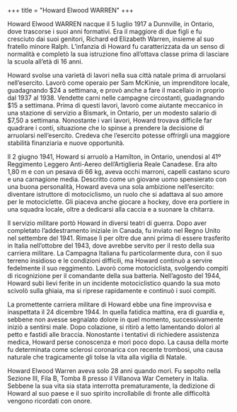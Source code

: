 +++
title = "Howard Elwood WARREN"
+++

Howard Elwood WARREN nacque il 5 luglio 1917 a Dunnville, in Ontario, dove trascorse i suoi anni formativi. Era il maggiore di due figli e fu cresciuto dai suoi genitori, Richard ed Elizabeth Warren, insieme al suo fratello minore Ralph. L’infanzia di Howard fu caratterizzata da un senso di normalità e completò la sua istruzione fino all’ottava classe prima di lasciare la scuola all’età di 16 anni.

Howard svolse una varietà di lavori nella sua città natale prima di arruolarsi nell’esercito. Lavorò come operaio per Sam McKinie, un imprenditore locale, guadagnando $24 a settimana, e provò anche a fare il macellaio in proprio dal 1937 al 1938. Vendette carni nelle campagne circostanti, guadagnando $15 a settimana. Prima di questi lavori, lavorò come aiutante meccanico in una stazione di servizio a Bismark, in Ontario, per un modesto salario di $7,50 a settimana. Nonostante i vari lavori, Howard trovava difficile far quadrare i conti, situazione che lo spinse a prendere la decisione di arruolarsi nell’esercito. Credeva che l’esercito potesse offrirgli una maggiore stabilità finanziaria e nuove opportunità.

Il 2 giugno 1941, Howard si arruolò a Hamilton, in Ontario, unendosi al 41º Reggimento Leggero Anti-Aereo dell’Artiglieria Reale Canadese. Era alto 1,80 m e con un pesava di 66 kg, aveva occhi marroni, capelli castano scuro e una carnagione media. Descritto come un giovane uomo spensierato con una buona personalità, Howard aveva una sola ambizione nell’esercito: diventare istruttore di motociclismo, un ruolo che si adattava al suo amore per le motociclette. Gli piaceva anche giocare a hockey, dove era portiere in una squadra locale, oltre a dedicarsi alla caccia e a suonare la chitarra.

Il servizio militare portò Howard in diversi teatri di guerra. Dopo aver completato l’addestramento iniziale in Canada, fu inviato nel Regno Unito nel settembre del 1941. Rimase lì per oltre due anni prima di essere trasferito in Italia nell’ottobre del 1943, dove avrebbe servito per il resto della sua carriera militare. La Campagna Italiana fu particolarmente dura, con il suo terreno insidioso e le condizioni difficili, ma Howard continuò a servire fedelmente il suo reggimento. Lavorò come motociclista, svolgendo compiti di ricognizione per il comandante della sua batteria. Nell’agosto del 1944, Howard subì lievi ferite in un incidente motociclistico quando la sua moto scivolò sulla ghiaia, ma si riprese rapidamente e continuò i suoi compiti.

La promettente carriera militare di Howard ebbe una fine improvvisa e inaspettata il 24 dicembre 1944. In quella fatidica mattina, era di guardia e, sebbene non avesse segnalato dolore in quel momento, successivamente iniziò a sentirsi male. Dopo colazione, si ritirò a letto lamentando dolori al petto e fastidi alle braccia. Nonostante i tentativi di richiedere assistenza medica, Howard perse conoscenza e morì poco dopo. La causa della morte fu determinata come sclerosi coronarica con recente trombosi, una causa naturale che tragicamente gli tolse la vita alla vigilia di Natale.

Howard Elwood Warren aveva solo 28 anni quando morì. Fu sepolto nella Sezione III, Fila B, Tomba 8 presso il Villanova War Cemetery in Italia. Sebbene la sua vita sia stata interrotta prematuramente, la dedizione di Howard al suo paese e il suo spirito incrollabile di fronte alle difficoltà vengono ricordati con onore.

